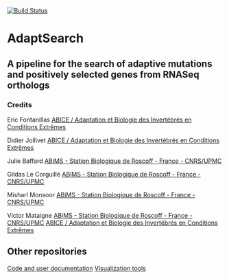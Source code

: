 [![Build Status](https://travis-ci.org/Mataivic/adaptsearch.svg?branch=master)](https://travis-ci.org/Mataivic/adaptsearch)

# AdaptSearch

## A pipeline for the search of adaptive mutations and positively selected genes from RNASeq orthologs

### Credits
Eric Fontanillas
[ABICE / Adaptation et Biologie des Invertébrés en Conditions Extrêmes](http://www.sb-roscoff.fr/fr/abice-adaptation-et-biologie-des-invertebres-en-conditions-extremes)

Didier Jollivet
[ABICE / Adaptation et Biologie des Invertébrés en Conditions Extrêmes](http://www.sb-roscoff.fr/fr/abice-adaptation-et-biologie-des-invertebres-en-conditions-extremes)

Julie Baffard
[ABiMS - Station Biologique de Roscoff - France - CNRS/UPMC](http://abims.sb-roscoff.fr/)

Gildas Le Corguillé
[ABiMS - Station Biologique de Roscoff - France - CNRS/UPMC](http://abims.sb-roscoff.fr/)

Misharl Monsoor
[ABiMS - Station Biologique de Roscoff - France - CNRS/UPMC](http://abims.sb-roscoff.fr/)

Victor Mataigne
[ABiMS - Station Biologique de Roscoff - France - CNRS/UPMC](http://abims.sb-roscoff.fr/)
[ABICE / Adaptation et Biologie des Invertébrés en Conditions Extrêmes](http://www.sb-roscoff.fr/fr/abice-adaptation-et-biologie-des-invertebres-en-conditions-extremes)

## Other repositories
[Code and user documentation](https://github.com/Mataivic/AdaptSearch_Documentation)
[Visualization tools](https://github.com/Mataivic/AdaptSearch_visualization_tools)


